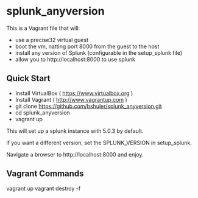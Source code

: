 splunk_anyversion
=================

This is a Vagrant file that will:

- use a precise32 virtual guest
- boot the vm, natting port 8000 from the guest to the host
- install any version of Splunk (configurable in the setup_splunk file)
- allow you to http://localhost:8000 to use splunk

Quick Start
-----------

- Install VirtualBox ( https://www.virtualbox.org )
- Install Vagrant  ( http://www.vagrantup.com )
- git clone https://github.com/bshuler/splunk_anyversion.git
- cd splunk_anyversion
- vagrant up

This will set up a splunk instance with 5.0.3 by default.

if you want a different version, set the SPLUNK_VERSION in setup_splunk.

Navigate a browser to http://localhost:8000 and enjoy.

Vagrant Commands
----------------

vagrant up
vagrant destroy -f

